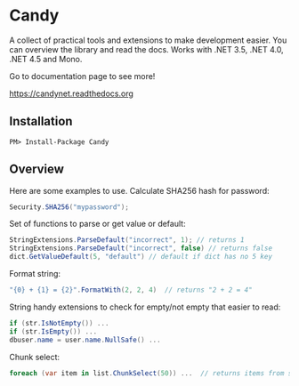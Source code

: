 Candy
=====

A collect of practical tools and extensions to make development easier. You can overview the library and read the docs. Works with .NET 3.5, .NET 4.0, .NET 4.5 and Mono.

Go to documentation page to see more!

https://candynet.readthedocs.org

Installation
------------

```
PM> Install-Package Candy
```

Overview
--------

Here are some examples to use. Calculate SHA256 hash for password:

```cs
Security.SHA256("mypassword");
```

Set of functions to parse or get value or default:

```cs
StringExtensions.ParseDefault("incorrect", 1); // returns 1
StringExtensions.ParseDefault("incorrect", false) // returns false
dict.GetValueDefault(5, "default") // default if dict has no 5 key
```

Format string:

```cs
"{0} + {1} = {2}".FormatWith(2, 2, 4)  // returns "2 + 2 = 4"
```

String handy extensions to check for empty/not empty that easier to read:

```cs
if (str.IsNotEmpty()) ...
if (str.IsEmpty()) ...
dbuser.name = user.name.NullSafe() ...
```

Chunk select:

```cs
foreach (var item in list.ChunkSelect(50)) ...  // returns items from source by 50
```
